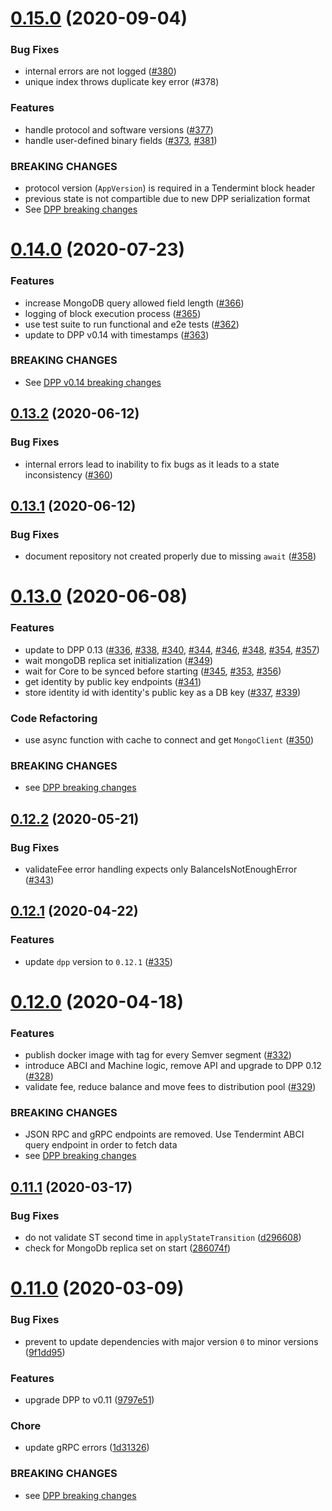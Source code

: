 # [0.15.0](https://github.com/dashevo/js-drive/compare/v0.14.0...v0.15.0) (2020-09-04)


### Bug Fixes

* internal errors are not logged ([#380](https://github.com/dashevo/js-drive/issues/380))
* unique index throws duplicate key error (#378)


### Features

* handle protocol and software versions ([#377](https://github.com/dashevo/js-drive/issues/377))
* handle user-defined binary fields ([#373](https://github.com/dashevo/js-drive/issues/373), [#381](https://github.com/dashevo/js-drive/issues/381))


### BREAKING CHANGES

* protocol version (`AppVersion`) is required in a Tendermint block header
* previous state is not compartible due to new DPP serialization format
* See [DPP breaking changes](https://github.com/dashevo/js-dpp/releases/tag/v0.15.0)



# [0.14.0](https://github.com/dashevo/drive/compare/v0.13.2...v0.14.0) (2020-07-23)


### Features

* increase MongoDB query allowed field length ([#366](https://github.com/dashevo/drive/issues/366))
* logging of block execution process ([#365](https://github.com/dashevo/drive/issues/365))
* use test suite to run functional and e2e tests ([#362](https://github.com/dashevo/drive/issues/362))
* update to DPP v0.14 with timestamps ([#363](https://github.com/dashevo/drive/issues/363))


### BREAKING CHANGES

* See [DPP v0.14 breaking changes](https://github.com/dashevo/js-dpp/releases/tag/v0.14.0)



## [0.13.2](https://github.com/dashevo/drive/compare/v0.13.0-dev.2...v0.13.2) (2020-06-12)


### Bug Fixes

* internal errors lead to inability to fix bugs as it leads to a state inconsistency ([#360](https://github.com/dashevo/drive/issues/360))



## [0.13.1](https://github.com/dashevo/drive/compare/v0.13.0...v0.13.1) (2020-06-12)


### Bug Fixes

* document repository not created properly due to missing `await` ([#358](https://github.com/dashevo/drive/issues/358))



# [0.13.0](https://github.com/dashevo/drive/compare/v0.12.1...v0.13.0) (2020-06-08)


### Features

* update to DPP 0.13 ([#336](https://github.com/dashevo/drive/issues/336), [#338](https://github.com/dashevo/drive/issues/338), [#340](https://github.com/dashevo/drive/issues/340), [#344](https://github.com/dashevo/drive/issues/344), [#346](https://github.com/dashevo/drive/issues/346), [#348](https://github.com/dashevo/drive/issues/348), [#354](https://github.com/dashevo/drive/issues/354), [#357](https://github.com/dashevo/drive/issues/357))
* wait mongoDB replica set initialization ([#349](https://github.com/dashevo/drive/issues/349))
* wait for Core to be synced before starting ([#345](https://github.com/dashevo/drive/issues/345), [#353](https://github.com/dashevo/drive/issues/353), [#356](https://github.com/dashevo/drive/issues/356))
* get identity by public key endpoints ([#341](https://github.com/dashevo/drive/issues/341))
* store identity id with identity's public key as a DB key ([#337](https://github.com/dashevo/drive/issues/337), [#339](https://github.com/dashevo/drive/issues/339))


### Code Refactoring

* use async function with cache to connect and get `MongoClient` ([#350](https://github.com/dashevo/drive/issues/350))


### BREAKING CHANGES

* see [DPP breaking changes](https://github.com/dashevo/js-dpp/releases/tag/v0.13.0)



## [0.12.2](https://github.com/dashevo/drive/compare/v0.12.1...v0.12.2) (2020-05-21)


### Bug Fixes

* validateFee error handling expects only BalanceIsNotEnoughError ([#343](https://github.com/dashevo/drive/issues/343))



## [0.12.1](https://github.com/dashevo/drive/compare/v0.12.0...v0.12.1) (2020-04-22)


### Features

* update `dpp` version to `0.12.1` ([#335](https://github.com/dashevo/drive/issues/335))


# [0.12.0](https://github.com/dashevo/drive/compare/v0.11.1...v0.12.0) (2020-04-18)

### Features

* publish docker image with tag for every Semver segment ([#332](https://github.com/dashevo/drive/issues/332))
* introduce ABCI and Machine logic, remove API and upgrade to DPP 0.12 ([#328](https://github.com/dashevo/drive/issues/328))
* validate fee, reduce balance and move fees to distribution pool ([#329](https://github.com/dashevo/drive/issues/329))

### BREAKING CHANGES

* JSON RPC and gRPC endpoints are removed. Use Tendermint ABCI query endpoint in order to fetch data
* see [DPP breaking changes](https://github.com/dashevo/js-dpp/releases/tag/v0.12.0)


## [0.11.1](https://github.com/dashevo/drive/compare/v0.11.0...v0.11.1) (2020-03-17)

### Bug Fixes

* do not validate ST second time in `applyStateTransition` ([d296608](https://github.com/dashevo/drive/commit/d29660886deb7e5556c5346da54506aebc005bfa))
* check for MongoDb replica set on start ([286074f](https://github.com/dashevo/drive/commit/286074fe297bb693ffe7492523e560aeb2512330))

# [0.11.0](https://github.com/dashevo/drive/compare/v0.7.0...v0.11.0) (2020-03-09)

### Bug Fixes

* prevent to update dependencies with major version `0` to minor versions ([9f1dd95](https://github.com/dashevo/drive/commit/9f1dd95fe2294de2d0a3157807eec9598d0f0db7))

### Features

* upgrade DPP to v0.11 ([9797e51](https://github.com/dashevo/drive/commit/9797e51bee6899c07aabcf733fa54650037c42cd))

### Chore

* update gRPC errors ([1d31326](https://github.com/dashevo/drive/commit/1d31326977b2b5f1537426d9d31d89f459aaace6))

### BREAKING CHANGES

* see [DPP breaking changes](https://github.com/dashevo/js-dpp/releases/tag/v0.11.0)
